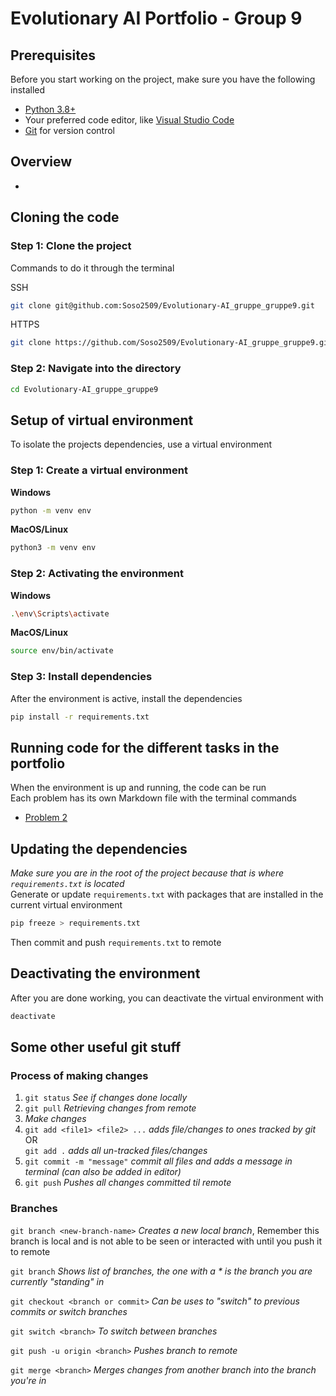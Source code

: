 # Evolutionary AI Portfolio - Group 9
## Prerequisites
Before you start working on the project, make sure you have the following installed
-  [Python 3.8+](https://www.python.org/downloads/)
- Your preferred code editor, like [Visual Studio Code](https://code.visualstudio.com/)
- [Git](https://git-scm.com/downloads) for version control

## Overview
- []()

## Cloning the code
### Step 1: Clone the project
Commands to do it through the terminal

SSH
``` bash
git clone git@github.com:Soso2509/Evolutionary-AI_gruppe_gruppe9.git
```
HTTPS
```bash
git clone https://github.com/Soso2509/Evolutionary-AI_gruppe_gruppe9.git
```

### Step 2: Navigate into the directory
```bash
cd Evolutionary-AI_gruppe_gruppe9
```
##  Setup of virtual environment
To isolate the projects dependencies, use a virtual environment
### Step 1: Create a virtual environment
**Windows**
```bash
python -m venv env
```

**MacOS/Linux**
```bash
python3 -m venv env
```

### Step 2: Activating the environment
**Windows**
```bash
.\env\Scripts\activate
```

**MacOS/Linux**
```bash
source env/bin/activate
```

### Step 3: Install dependencies
After the environment is active, install the dependencies
```bash
pip install -r requirements.txt
```

## Running code for the different tasks in the portfolio
When the environment is up and running, the code can be run\
Each problem has its own Markdown file with the terminal commands
- [Problem 2](./prob2/prob2_README.md)

## Updating the dependencies
*Make sure you are in the root of the project because that is where `requirements.txt` is located*\
Generate or update `requirements.txt` with packages that are installed in the current virtual environment
```bash
pip freeze > requirements.txt
```

Then commit and push `requirements.txt` to remote

## Deactivating the environment
After you are done working, you can deactivate the virtual environment with
```bash
deactivate
```

## Some other useful git stuff
### Process of making changes
1. `git status` _See if changes done locally_
2. `git pull` _Retrieving changes from remote_
3. _Make changes_
4. `git add <file1> <file2> ...` _adds file/changes to ones tracked by git_\
OR\
`git add .` _adds all un-tracked files/changes_
5. `git commit -m "message"` _commit all files and adds a message in terminal (can also be added in editor)_
6. `git push` _Pushes all changes committed til remote_

### Branches
`git branch <new-branch-name>` _Creates a new local branch_, Remember this branch is local and is not able to be seen or interacted with until you push it to remote

`git branch` _Shows list of branches, the one with a * is the branch you are currently "standing" in_

`git checkout <branch or commit>` _Can be uses to "switch" to previous commits or switch branches_

`git switch <branch>` _To switch between branches_

`git push -u origin <branch>` _Pushes branch to remote_

`git merge <branch>` _Merges changes from another branch into the branch you're in_